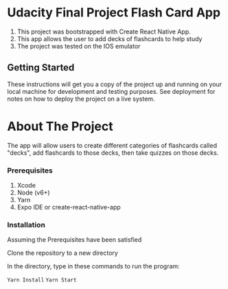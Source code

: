 <h1>Udacity Final Project Flash Card App</h1>
<ol>
<li>This project was bootstrapped with Create React Native App.</li>
<li>This app allows the user to add decks of flashcards to help study</li>
<li>The project was tested on the IOS emulator</li>
</ol>
</hr>
<h2>Getting Started</h2>
<p>These instructions will get you a copy of the project up and running on your local machine for development and testing purposes. See deployment for notes on how to deploy the project on a live system.</p>
</hr>
<h1>About The Project</h1>
The app will allow users to create different categories of flashcards called "decks", add flashcards to those decks, then take quizzes on those decks.
</hr>
<h3>Prerequisites</h3>
<ol>
<li>Xcode</li>
<li>Node (v6+)</li>
<li>Yarn</li>
<li>Expo IDE or create-react-native-app</li>
</ol>
</hr>

<h3>Installation</h3>
 <p>Assuming the Prerequisites have been satisfied </p>
  <p>Clone the repository to a new directory</p>
  In the directory, type in these commands to run the program:

``` Yarn Install ```
``` Yarn Start ```
